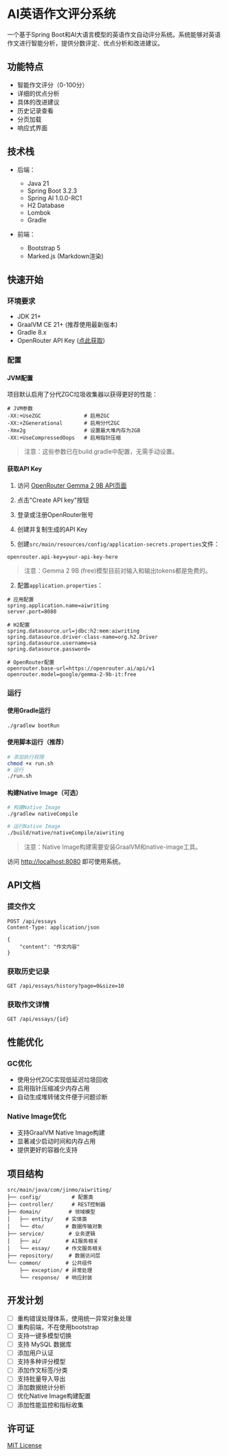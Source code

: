 # AI英语作文评分系统

一个基于Spring Boot和AI大语言模型的英语作文自动评分系统。系统能够对英语作文进行智能分析，提供分数评定、优点分析和改进建议。

## 功能特点

- 智能作文评分（0-100分）
- 详细的优点分析
- 具体的改进建议
- 历史记录查看
- 分页加载
- 响应式界面

## 技术栈

- 后端：
  - Java 21
  - Spring Boot 3.2.3
  - Spring AI 1.0.0-RC1
  - H2 Database
  - Lombok
  - Gradle

- 前端：
  - Bootstrap 5
  - Marked.js (Markdown渲染)

## 快速开始

### 环境要求

- JDK 21+
- GraalVM CE 21+ (推荐使用最新版本)
- Gradle 8.x
- OpenRouter API Key ([点此获取](https://openrouter.ai/keys))

### 配置

#### JVM配置

项目默认启用了分代ZGC垃圾收集器以获得更好的性能：

```properties
# JVM参数
-XX:+UseZGC              # 启用ZGC
-XX:+ZGenerational       # 启用分代ZGC
-Xmx2g                   # 设置最大堆内存为2GB
-XX:+UseCompressedOops   # 启用指针压缩
```

> 注意：这些参数已在build.gradle中配置，无需手动设置。

#### 获取API Key

1. 访问 [OpenRouter Gemma 2 9B API页面](https://openrouter.ai/google/gemma-2-9b-it:free/api)
2. 点击"Create API key"按钮
3. 登录或注册OpenRouter账号
4. 创建并复制生成的API Key

1. 创建`src/main/resources/config/application-secrets.properties`文件：

```properties
openrouter.api-key=your-api-key-here
```

> 注意：Gemma 2 9B (free)模型目前对输入和输出tokens都是免费的。

2. 配置`application.properties`：

```properties
# 应用配置
spring.application.name=aiwriting
server.port=8080

# H2配置
spring.datasource.url=jdbc:h2:mem:aiwriting
spring.datasource.driver-class-name=org.h2.Driver
spring.datasource.username=sa
spring.datasource.password=

# OpenRouter配置
openrouter.base-url=https://openrouter.ai/api/v1
openrouter.model=google/gemma-2-9b-it:free
```

### 运行

#### 使用Gradle运行

```bash
./gradlew bootRun
```

#### 使用脚本运行（推荐）

```bash
# 添加执行权限
chmod +x run.sh
# 运行
./run.sh
```

#### 构建Native Image（可选）

```bash
# 构建Native Image
./gradlew nativeCompile

# 运行Native Image
./build/native/nativeCompile/aiwriting
```

> 注意：Native Image构建需要安装GraalVM和native-image工具。

访问 <http://localhost:8080> 即可使用系统。

## API文档

### 提交作文

```http
POST /api/essays
Content-Type: application/json

{
    "content": "作文内容"
}
```

### 获取历史记录

```http
GET /api/essays/history?page=0&size=10
```

### 获取作文详情

```http
GET /api/essays/{id}
```

## 性能优化

### GC优化

- 使用分代ZGC实现低延迟垃圾回收
- 启用指针压缩减少内存占用
- 自动生成堆转储文件便于问题诊断

### Native Image优化

- 支持GraalVM Native Image构建
- 显著减少启动时间和内存占用
- 提供更好的容器化支持

## 项目结构

```
src/main/java/com/jinmo/aiwriting/
├── config/          # 配置类
├── controller/      # REST控制器
├── domain/         # 领域模型
│   ├── entity/    # 实体类
│   └── dto/       # 数据传输对象
├── service/        # 业务逻辑
│   ├── ai/        # AI服务相关
│   └── essay/     # 作文服务相关
├── repository/     # 数据访问层
└── common/        # 公共组件
    ├── exception/ # 异常处理
    └── response/  # 响应封装
```

## 开发计划

- [ ] 重构错误处理体系，使用统一异常对象处理
- [ ] 重构前端，不在使用bootstrap
- [ ] 支持一键多模型切换
- [ ] 支持 MySQL 数据库
- [ ] 添加用户认证
- [ ] 支持多种评分模型
- [ ] 添加作文标签/分类
- [ ] 支持批量导入导出
- [ ] 添加数据统计分析
- [ ] 优化Native Image构建配置
- [ ] 添加性能监控和指标收集

## 许可证

[MIT License](LICENSE)
